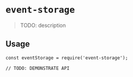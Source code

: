 # `event-storage`

> TODO: description

## Usage

```
const eventStorage = require('event-storage');

// TODO: DEMONSTRATE API
```
